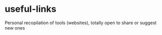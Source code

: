 # useful-links
Personal recopilation of tools (websites), totally open to share or suggest new ones
